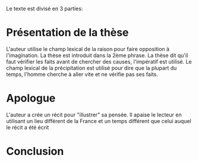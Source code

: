 Le texte est divisé en 3 parties: 
# Présentation de la thèse

L'auteur utilise le champ lexical de la raison pour faire opposition à l'imagination. La thèse est introduit dans la 2ème phrase. La thèse dit qu'il faut vérifier les faits avant de chercher des causes, l'impératif est utilisé.
Le champ lexical de la précipitation est utilisé pour dire que la plupart du temps, l'homme cherche à aller vite et ne vérifie pas ses faits.
# Apologue

L'auteur a crée un récit pour "illustrer" sa pensée. Il apaise le lecteur en utilisant un lieu différent de la France et un temps différent que celui auquel le récit a été écrit
# Conclusion